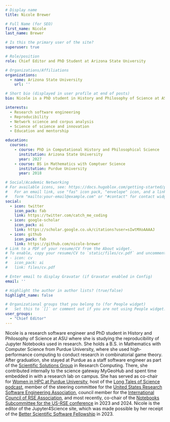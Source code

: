 ```yaml
---
# Display name
title: Nicole Brewer

# Full Name (for SEO)
first_name: Nicole
last_name: Brewer

# Is this the primary user of the site?
superuser: true

# Role/position
role: Chief Editor and PhD Student at Arizona State University

# Organizations/Affiliations
organizations:
  - name: Arizona State University
    url: ''

# Short bio (displayed in user profile at end of posts)
bio: Nicole is a PhD student in History and Philosophy of Science at ASU where she is using network analysis and other methods to empirically study the reproducibility of Jupyter Notebooks used in research. 

interests:
  - Research software engineering
  - Reproducibility
  - Network science and corpus analysis
  - Science of science and innovation
  - Education and mentorship

education:
  courses:
    - course: PhD in Computational History and Philosophical Science
      institution: Arizona State University
      year: 2027
    - course: BS in Mathematics with Comptuer Science
      institution: Purdue University
      year: 2018

# Social/Academic Networking
# For available icons, see: https://docs.hugoblox.com/getting-started/page-builder/#icons
#   For an email link, use "fas" icon pack, "envelope" icon, and a link in the
#   form "mailto:your-email@example.com" or "#contact" for contact widget.
social:
  - icon: twitter
    icon_pack: fab
    link: https://twitter.com/catch_me_coding
  - icon: google-scholar
    icon_pack: ai
    link: https://scholar.google.co.uk/citations?user=sIwtMXoAAAAJ
  - icon: github
    icon_pack: fab
    link: https://github.com/nicole-brewer
# Link to a PDF of your resume/CV from the About widget.
# To enable, copy your resume/CV to `static/files/cv.pdf` and uncomment the lines below.
# - icon: cv
#   icon_pack: ai
#   link: files/cv.pdf

# Enter email to display Gravatar (if Gravatar enabled in Config)
email: ''

# Highlight the author in author lists? (true/false)
highlight_name: false

# Organizational groups that you belong to (for People widget)
#   Set this to `[]` or comment out if you are not using People widget.
user_groups:
  - "Chief Editor"
---
```


Nicole is a research software engineer and PhD student in History and Philosophy of Science at ASU where she is studying the reproducibility of Jupyter Notebooks used in research. She holds a B.S. in Mathematics with Computer Science from Purdue University, where she used high-performance computing to conduct research in combinatorial game theory. After graduation, she stayed at Purdue as a staff software engineer as part of the [Scientific Solutions Group](https://communityhub.purdue.edu/groups/ssg/overview) in Research Computing. There, she contributed internally to the science gateway MyGeoHub and spent time embedded in with a research lab on campus. She has served as co-chair for [Women in HPC at Purdue University](https://www.rcac.purdue.edu/whpc), host of the [Long Tales of Science podcast](https://www.nicole-brewer.com/long-tales-of-science/), member of the steering committee for the [United States Research Software Engineering Association](https://us-rse.org/about/steering-committee/), council member for the [International Council of RSE Association](https://researchsoftware.org/council.html), and most recently, co-chair of the [Notebooks Subcommittee for the US-RSE conference](https://us-rse.org/usrse23/participate/notebooks/) in 2023 and 2024. Nicole is the editor of the Jupyter4Science site, which was made possible by her receipt of the [Better Scientific Software Fellowship](https://bssw.io/fellows/nicole-brewer) in 2023.

